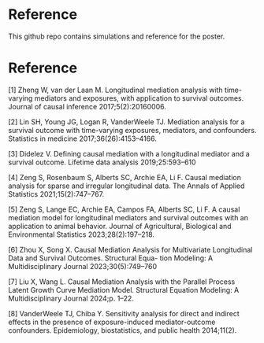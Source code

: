 # Reference
This github repo contains simulations and reference for the poster.
# Reference
[1] Zheng W, van der Laan M. Longitudinal mediation analysis with time-varying mediators and exposures, with application
to survival outcomes. Journal of causal inference 2017;5(2):20160006.

[2] Lin SH, Young JG, Logan R, VanderWeele TJ. Mediation analysis for a survival outcome with time-varying exposures,
mediators, and confounders. Statistics in medicine 2017;36(26):4153–4166.

[3] Didelez V. Defining causal mediation with a longitudinal mediator and a survival outcome. Lifetime data analysis
2019;25:593–610

[4] Zeng S, Rosenbaum S, Alberts SC, Archie EA, Li F. Causal mediation analysis for sparse and irregular longitudinal data.
The Annals of Applied Statistics 2021;15(2):747–767.

[5] Zeng S, Lange EC, Archie EA, Campos FA, Alberts SC, Li F. A causal mediation model for longitudinal mediators and
survival outcomes with an application to animal behavior. Journal of Agricultural, Biological and Environmental Statistics
2023;28(2):197–218.

[6] Zhou X, Song X. Causal Mediation Analysis for Multivariate Longitudinal Data and Survival Outcomes. Structural Equa-
tion Modeling: A Multidisciplinary Journal 2023;30(5):749–760

[7] Liu X, Wang L. Causal Mediation Analysis with the Parallel Process Latent Growth Curve Mediation Model. Structural
Equation Modeling: A Multidisciplinary Journal 2024;p. 1–22.

[8] VanderWeele TJ, Chiba Y. Sensitivity analysis for direct and indirect effects in the presence of exposure-induced
mediator-outcome confounders. Epidemiology, biostatistics, and public health 2014;11(2).
